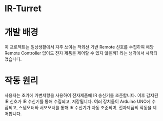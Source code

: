 # IR-Turret


# 개발 배경
  이 프로젝트는 일상생활에서 자주 쓰이는 적외선 기반 Remote 신호를 수집하여 해당 Remote Controller 없이도 전자 제품을 제어할 수 있지 않을까? 라는 생각에서 시작되었습니다.

# 작동 원리
  사용자는 초기에 가변저항을 사용하여 전자제품에 IR 송신기를 조준합니다.
  이후 감지된 IR 신호가 IR 수신기를 통해 수집되고, 저장됩니다.
  여러 장치들이 Arduino UNO에 수집되고,
  스텝모터와 서보모터를 통해 IR 수신기가 자동 조준되며, 전자제품의 작동을 제어합니다.
